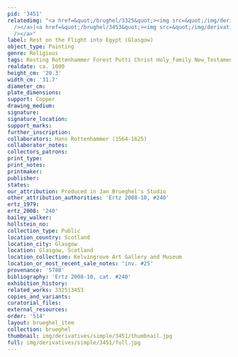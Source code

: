 ```yaml
---
pid: '3451'
relatedimg: "<a href=&quot;/brughel/3325&quot;><img src=&quot;/img/derivatives/simple/3325/thumbnail.jpg&quot;
  /></a>|<a href=&quot;/brughel/3453&quot;><img src=&quot;/img/derivatives/simple/3453/thumbnail.jpg&quot;
  /></a>"
label: Rest on the Flight into Egypt (Glasgow)
object_type: Painting
genre: Religious
tags: Resting Rottenhammer Forest Putti Christ Holy_family New_Testament Virgin_Mary
realdate: ca. 1600
height_cm: '20.3'
width_cm: '31.7'
diameter_cm: 
plate_dimensions: 
support: Copper
drawing_medium: 
signature: 
signature_location: 
support_marks: 
further_inscription: 
collaborators: Hans Rottenhammer (1564-1625)
collaborator_notes: 
collectors_patrons: 
print_type: 
print_notes: 
printmaker: 
publisher: 
states: 
our_attribution: Produced in Jan Brueghel's Studio
other_attribution_authorities: 'Ertz 2008-10, #240'
ertz_1979: 
ertz_2008: '240'
bailey_walker: 
hollstein_no: 
collection_type: Public
location_country: Scotland
location_city: Glasgow
location: Glasgow, Scotland
location_collection: Kelvingrove Art Gallery and Museum
location_or_most_recent_sale_notes: 'inv. #25'
provenance: '5788'
bibliography: 'Ertz 2008-10, cat. #240'
exhibition_history: 
related_works: 3325|3453
copies_and_variants: 
curatorial_files: 
external_resources: 
order: '514'
layout: brueghel_item
collection: brueghel
thumbnail: img/derivatives/simple/3451/thumbnail.jpg
full: img/derivatives/simple/3451/full.jpg
---
```

